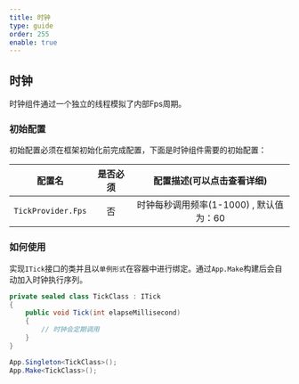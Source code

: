 ```yaml
---
title: 时钟
type: guide
order: 255
enable: true
---
```


## 时钟

时钟组件通过一个独立的线程模拟了内部Fps周期。

### 初始配置

初始配置必须在框架初始化前完成配置，下面是时钟组件需要的初始配置：

| 配置名                            | 是否必须 | 配置描述(可以点击查看详细)                 |
| -------------------------------- |:------:|:--------------------------------------:|
| `TickProvider.Fps`  | 否      | 时钟每秒调用频率(1-1000) , 默认值为：60 |

### 如何使用

实现`ITick`接口的类并且以`单例形式`在容器中进行绑定。通过`App.Make`构建后会自动加入时钟执行序列。

```csharp
private sealed class TickClass : ITick
{
    public void Tick(int elapseMillisecond)
    {
        // 时钟会定期调用
    }
}
```

```csharp
App.Singleton<TickClass>();
App.Make<TickClass>();
```